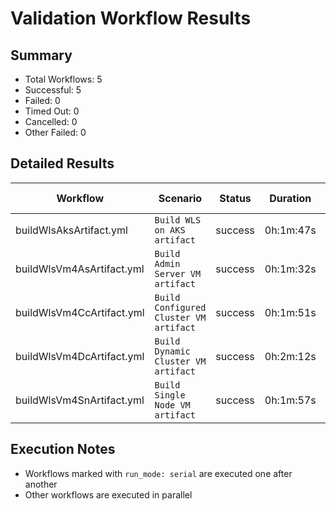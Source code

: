 # Validation Workflow Results

## Summary
- Total Workflows: 5
- Successful: 5
- Failed: 0
- Timed Out: 0
- Cancelled: 0
- Other Failed: 0

## Detailed Results

| Workflow | Scenario | Status | Duration | Run URL |
|----------|----------|---------|-----------|----------|
| buildWlsAksArtifact.yml | `Build WLS on AKS artifact` | success | 0h:1m:47s | [View Run](https://github.com/azure-javaee/weblogic-azure/actions/runs/16982066108) |
| buildWlsVm4AsArtifact.yml | `Build Admin Server VM artifact` | success | 0h:1m:32s | [View Run](https://github.com/azure-javaee/weblogic-azure/actions/runs/16982067171) |
| buildWlsVm4CcArtifact.yml | `Build Configured Cluster VM artifact` | success | 0h:1m:51s | [View Run](https://github.com/azure-javaee/weblogic-azure/actions/runs/16982068282) |
| buildWlsVm4DcArtifact.yml | `Build Dynamic Cluster VM artifact` | success | 0h:2m:12s | [View Run](https://github.com/azure-javaee/weblogic-azure/actions/runs/16982069446) |
| buildWlsVm4SnArtifact.yml | `Build Single Node VM artifact` | success | 0h:1m:57s | [View Run](https://github.com/azure-javaee/weblogic-azure/actions/runs/16982070943) |


## Execution Notes
- Workflows marked with `run_mode: serial` are executed one after another
- Other workflows are executed in parallel
